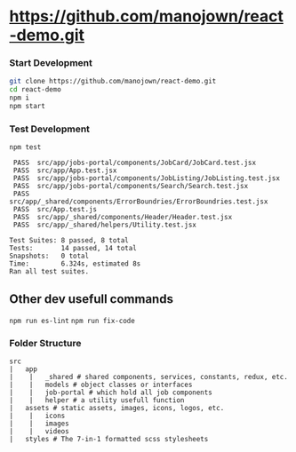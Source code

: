 # https://github.com/manojown/react-demo.git

### Start Development

```bash
git clone https://github.com/manojown/react-demo.git
cd react-demo
npm i
npm start
```

### Test Development

`npm test`
```
 PASS  src/app/jobs-portal/components/JobCard/JobCard.test.jsx
 PASS  src/app/App.test.jsx
 PASS  src/app/jobs-portal/components/JobListing/JobListing.test.jsx
 PASS  src/app/jobs-portal/components/Search/Search.test.jsx
 PASS  src/app/_shared/components/ErrorBoundries/ErrorBoundries.test.jsx
 PASS  src/App.test.js
 PASS  src/app/_shared/components/Header/Header.test.jsx
 PASS  src/app/_shared/helpers/Utility.test.jsx

Test Suites: 8 passed, 8 total
Tests:       14 passed, 14 total
Snapshots:   0 total
Time:        6.324s, estimated 8s
Ran all test suites.
```

## Other dev usefull commands
`npm run es-lint`
`npm run fix-code`

### Folder Structure

```
src
|   app
|    |   _shared # shared components, services, constants, redux, etc.
|    |   models # object classes or interfaces
|    |   job-portal # which hold all job components
|    |   helper # a utility usefull function
|   assets # static assets, images, icons, logos, etc.
|    |   icons
|    |   images
|    |   videos
|   styles # The 7-in-1 formatted scss stylesheets
```
